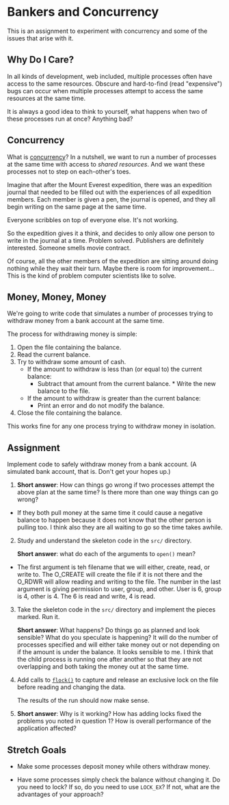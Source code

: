 # Bankers and Concurrency

This is an assignment to experiment with concurrency and some of the
issues that arise with it.

## Why Do I Care?

In all kinds of development, web included, multiple processes often have
access to the same resources. Obscure and hard-to-find (read
"expensive") bugs can occur when multiple processes attempt to access
the same resources at the same time.

It is always a good idea to think to yourself, what happens when two of
these processes run at once? Anything bad?

## Concurrency

What is
[concurrency](<https://en.wikipedia.org/wiki/Concurrency_(computer_science)>)?
In a nutshell, we want to run a number of processes at the same time
with access to _shared resources_. And we want these processes not to
step on each-other's toes.

Imagine that after the Mount Everest expedition, there was an expedition
journal that needed to be filled out with the experiences of all
expedition members. Each member is given a pen, the journal is opened,
and they all begin writing on the same page at the same time.

Everyone scribbles on top of everyone else. It's not working.

So the expedition gives it a think, and decides to only allow one person
to write in the journal at a time. Problem solved. Publishers are
definitely interested. Someone smells movie contract.

Of course, all the other members of the expedition are sitting around
doing nothing while they wait their turn. Maybe there is room for
improvement... This is the kind of problem computer scientists like to
solve.

## Money, Money, Money

We're going to write code that simulates a number of processes trying to
withdraw money from a bank account at the same time.

The process for withdrawing money is simple:

1. Open the file containing the balance.
2. Read the current balance.
3. Try to withdraw some amount of cash.
    - If the amount to withdraw is less than (or equal to) the current
      balance:
        - Subtract that amount from the current balance. \* Write the new balance to the file.
    - If the amount to withdraw is greater than the current balance:
        - Print an error and do not modify the balance.
4. Close the file containing the balance.

This works fine for any one process trying to withdraw money in isolation.

## Assignment

Implement code to safely withdraw money from a bank account. (A
simulated bank account, that is. Don't get your hopes up.)

1. **Short answer**: How can things go wrong if two processes attempt the
   above plan at the same time? Is there more than one way things can go
   wrong?

-   If they both pull money at the same time it could cause a negative balance to happen because it does not know that the other person is pulling too. I think also they are all waiting to go so the time takes awhile.

2. Study and understand the skeleton code in the `src/` directory.

    **Short answer**: what do each of the arguments to `open()` mean?

-   The first argument is teh filename that we will either, create, read, or write to. The O_CREATE will create the file if it is not there and the O_RDWR will allow reading and writing to the file. The number in the last argument is giving permission to user, group, and other. User is 6, group is 4, other is 4. The 6 is read and write, 4 is read.

3. Take the skeleton code in the `src/` directory and implement the
   pieces marked. Run it.

    **Short answer**: What happens? Do things go as planned and look
    sensible? What do you speculate is happening?
    It will do the number of processes specified and will either take money out or not depending on if the amount is under the balance. It looks sensible to me. I think that the child process is running one after another so that they are not overlapping and both taking the money out at the same time.

4. Add calls to [`flock()`](https://linux.die.net/man/2/flock) to
   capture and release an exclusive lock on the file before reading and
   changing the data.

    The results of the run should now make sense.

5. **Short answer**: Why is it working? How has adding locks fixed the
   problems you noted in question 1? How is overall performance of the
   application affected?

## Stretch Goals

-   Make some processes deposit money while others withdraw money.

-   Have some processes simply check the balance without changing it. Do
    you need to lock? If so, do you need to use `LOCK_EX`? If not, what
    are the advantages of your approach?
